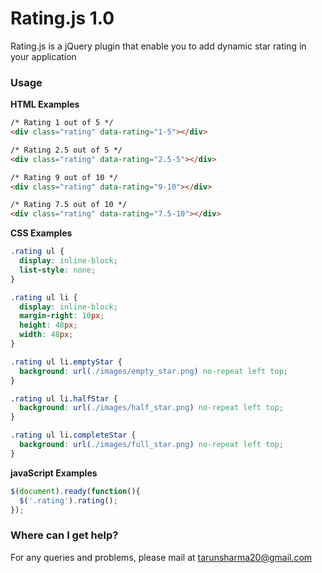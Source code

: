 # Rating.js 1.0

Rating.js is a jQuery plugin that enable you to add dynamic star rating in your application


### Usage

**HTML Examples**

```html
/* Rating 1 out of 5 */
<div class="rating" data-rating="1-5"></div>

/* Rating 2.5 out of 5 */
<div class="rating" data-rating="2.5-5"></div>

/* Rating 9 out of 10 */
<div class="rating" data-rating="9-10"></div>

/* Rating 7.5 out of 10 */
<div class="rating" data-rating="7.5-10"></div>
```


**CSS Examples**

```css
.rating ul {
  display: inline-block;
  list-style: none;
}

.rating ul li {
  display: inline-block;
  margin-right: 10px;
  height: 48px;
  width: 48px;
}

.rating ul li.emptyStar {
  background: url(./images/empty_star.png) no-repeat left top;
}

.rating ul li.halfStar {
  background: url(./images/half_star.png) no-repeat left top;
}

.rating ul li.completeStar {
  background: url(./images/full_star.png) no-repeat left top;
}
```


**javaScript Examples**

```javascript
$(document).ready(function(){
  $('.rating').rating();
});
```


### Where can I get help?

For any queries and problems, please mail at tarunsharma20@gmail.com